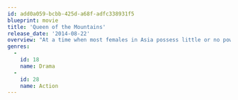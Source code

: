 ```yaml
---
id: add0a059-bcbb-425d-a68f-adfc338931f5
blueprint: movie
title: 'Queen of the Mountains'
release_date: '2014-08-22'
overview: "At a time when most females in Asia possess little or no power over their lives, headstrong Kurmanjan Datka defies her family's authority -- and ultimately becomes the ruler of her native Kyrgyzstan region."
genres:
  -
    id: 18
    name: Drama
  -
    id: 28
    name: Action
---
```

